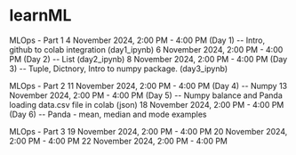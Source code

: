 # learnML

MLOps - Part 1
	4 November 2024, 2:00 PM - 4:00 PM  (Day 1) -- Intro, github to colab integration (day1_ipynb)
 	6 November 2024, 2:00 PM - 4:00 PM  (Day 2) -- List (day2_ipynb)
        8 November 2024, 2:00 PM - 4:00 PM  (Day 3) -- Tuple, Dictnory, Intro to numpy package. (day3_ipynb)
	
MLOps - Part 2
	11 November 2024, 2:00 PM - 4:00 PM  (Day 4) -- Numpy
	13 November 2024, 2:00 PM - 4:00 PM  (Day 5) -- Numpy balance and Panda	loading data.csv file in colab (json)
	18 November 2024, 2:00 PM - 4:00 PM  (Day 6) -- Panda - mean, median and mode examples

 MLOps - Part 3
	19 November 2024, 2:00 PM - 4:00 PM
	20 November 2024, 2:00 PM - 4:00 PM
	22 November 2024, 2:00 PM - 4:00 PM
